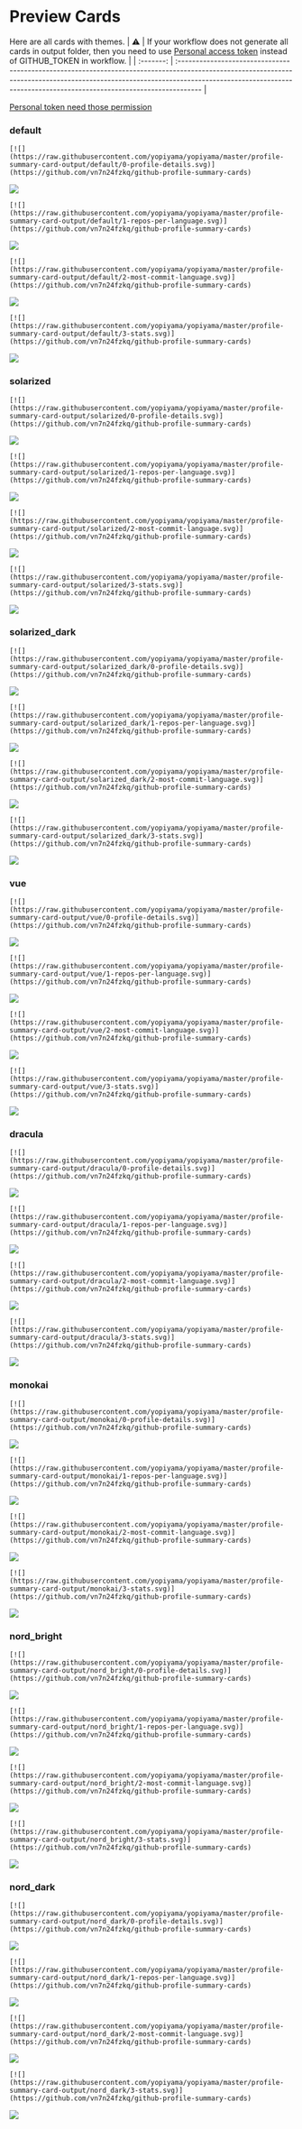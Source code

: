 
# Preview Cards

Here are all cards with themes.
| :warning: | If your workflow does not generate all cards in output folder, then you need to use [Personal access token](https://docs.github.com/en/actions/configuring-and-managing-workflows/creating-and-storing-encrypted-secrets) instead of GITHUB_TOKEN in workflow. |
| :-------: | :------------------------------------------------------------------------------------------------------------------------------------------------------------------------------------------------------------------------------------------------ |

[Personal token need those permission](https://github.com/vn7n24fzkq/github-profile-summary-cards/wiki/Personal-access-token-permissions)


### default


```
[![](https://raw.githubusercontent.com/yopiyama/yopiyama/master/profile-summary-card-output/default/0-profile-details.svg)](https://github.com/vn7n24fzkq/github-profile-summary-cards)
```
![](https://raw.githubusercontent.com/yopiyama/yopiyama/master/profile-summary-card-output/default/0-profile-details.svg)


```
[![](https://raw.githubusercontent.com/yopiyama/yopiyama/master/profile-summary-card-output/default/1-repos-per-language.svg)](https://github.com/vn7n24fzkq/github-profile-summary-cards)
```
![](https://raw.githubusercontent.com/yopiyama/yopiyama/master/profile-summary-card-output/default/1-repos-per-language.svg)


```
[![](https://raw.githubusercontent.com/yopiyama/yopiyama/master/profile-summary-card-output/default/2-most-commit-language.svg)](https://github.com/vn7n24fzkq/github-profile-summary-cards)
```
![](https://raw.githubusercontent.com/yopiyama/yopiyama/master/profile-summary-card-output/default/2-most-commit-language.svg)


```
[![](https://raw.githubusercontent.com/yopiyama/yopiyama/master/profile-summary-card-output/default/3-stats.svg)](https://github.com/vn7n24fzkq/github-profile-summary-cards)
```
![](https://raw.githubusercontent.com/yopiyama/yopiyama/master/profile-summary-card-output/default/3-stats.svg)


### solarized


```
[![](https://raw.githubusercontent.com/yopiyama/yopiyama/master/profile-summary-card-output/solarized/0-profile-details.svg)](https://github.com/vn7n24fzkq/github-profile-summary-cards)
```
![](https://raw.githubusercontent.com/yopiyama/yopiyama/master/profile-summary-card-output/solarized/0-profile-details.svg)


```
[![](https://raw.githubusercontent.com/yopiyama/yopiyama/master/profile-summary-card-output/solarized/1-repos-per-language.svg)](https://github.com/vn7n24fzkq/github-profile-summary-cards)
```
![](https://raw.githubusercontent.com/yopiyama/yopiyama/master/profile-summary-card-output/solarized/1-repos-per-language.svg)


```
[![](https://raw.githubusercontent.com/yopiyama/yopiyama/master/profile-summary-card-output/solarized/2-most-commit-language.svg)](https://github.com/vn7n24fzkq/github-profile-summary-cards)
```
![](https://raw.githubusercontent.com/yopiyama/yopiyama/master/profile-summary-card-output/solarized/2-most-commit-language.svg)


```
[![](https://raw.githubusercontent.com/yopiyama/yopiyama/master/profile-summary-card-output/solarized/3-stats.svg)](https://github.com/vn7n24fzkq/github-profile-summary-cards)
```
![](https://raw.githubusercontent.com/yopiyama/yopiyama/master/profile-summary-card-output/solarized/3-stats.svg)


### solarized_dark


```
[![](https://raw.githubusercontent.com/yopiyama/yopiyama/master/profile-summary-card-output/solarized_dark/0-profile-details.svg)](https://github.com/vn7n24fzkq/github-profile-summary-cards)
```
![](https://raw.githubusercontent.com/yopiyama/yopiyama/master/profile-summary-card-output/solarized_dark/0-profile-details.svg)


```
[![](https://raw.githubusercontent.com/yopiyama/yopiyama/master/profile-summary-card-output/solarized_dark/1-repos-per-language.svg)](https://github.com/vn7n24fzkq/github-profile-summary-cards)
```
![](https://raw.githubusercontent.com/yopiyama/yopiyama/master/profile-summary-card-output/solarized_dark/1-repos-per-language.svg)


```
[![](https://raw.githubusercontent.com/yopiyama/yopiyama/master/profile-summary-card-output/solarized_dark/2-most-commit-language.svg)](https://github.com/vn7n24fzkq/github-profile-summary-cards)
```
![](https://raw.githubusercontent.com/yopiyama/yopiyama/master/profile-summary-card-output/solarized_dark/2-most-commit-language.svg)


```
[![](https://raw.githubusercontent.com/yopiyama/yopiyama/master/profile-summary-card-output/solarized_dark/3-stats.svg)](https://github.com/vn7n24fzkq/github-profile-summary-cards)
```
![](https://raw.githubusercontent.com/yopiyama/yopiyama/master/profile-summary-card-output/solarized_dark/3-stats.svg)


### vue


```
[![](https://raw.githubusercontent.com/yopiyama/yopiyama/master/profile-summary-card-output/vue/0-profile-details.svg)](https://github.com/vn7n24fzkq/github-profile-summary-cards)
```
![](https://raw.githubusercontent.com/yopiyama/yopiyama/master/profile-summary-card-output/vue/0-profile-details.svg)


```
[![](https://raw.githubusercontent.com/yopiyama/yopiyama/master/profile-summary-card-output/vue/1-repos-per-language.svg)](https://github.com/vn7n24fzkq/github-profile-summary-cards)
```
![](https://raw.githubusercontent.com/yopiyama/yopiyama/master/profile-summary-card-output/vue/1-repos-per-language.svg)


```
[![](https://raw.githubusercontent.com/yopiyama/yopiyama/master/profile-summary-card-output/vue/2-most-commit-language.svg)](https://github.com/vn7n24fzkq/github-profile-summary-cards)
```
![](https://raw.githubusercontent.com/yopiyama/yopiyama/master/profile-summary-card-output/vue/2-most-commit-language.svg)


```
[![](https://raw.githubusercontent.com/yopiyama/yopiyama/master/profile-summary-card-output/vue/3-stats.svg)](https://github.com/vn7n24fzkq/github-profile-summary-cards)
```
![](https://raw.githubusercontent.com/yopiyama/yopiyama/master/profile-summary-card-output/vue/3-stats.svg)


### dracula


```
[![](https://raw.githubusercontent.com/yopiyama/yopiyama/master/profile-summary-card-output/dracula/0-profile-details.svg)](https://github.com/vn7n24fzkq/github-profile-summary-cards)
```
![](https://raw.githubusercontent.com/yopiyama/yopiyama/master/profile-summary-card-output/dracula/0-profile-details.svg)


```
[![](https://raw.githubusercontent.com/yopiyama/yopiyama/master/profile-summary-card-output/dracula/1-repos-per-language.svg)](https://github.com/vn7n24fzkq/github-profile-summary-cards)
```
![](https://raw.githubusercontent.com/yopiyama/yopiyama/master/profile-summary-card-output/dracula/1-repos-per-language.svg)


```
[![](https://raw.githubusercontent.com/yopiyama/yopiyama/master/profile-summary-card-output/dracula/2-most-commit-language.svg)](https://github.com/vn7n24fzkq/github-profile-summary-cards)
```
![](https://raw.githubusercontent.com/yopiyama/yopiyama/master/profile-summary-card-output/dracula/2-most-commit-language.svg)


```
[![](https://raw.githubusercontent.com/yopiyama/yopiyama/master/profile-summary-card-output/dracula/3-stats.svg)](https://github.com/vn7n24fzkq/github-profile-summary-cards)
```
![](https://raw.githubusercontent.com/yopiyama/yopiyama/master/profile-summary-card-output/dracula/3-stats.svg)


### monokai


```
[![](https://raw.githubusercontent.com/yopiyama/yopiyama/master/profile-summary-card-output/monokai/0-profile-details.svg)](https://github.com/vn7n24fzkq/github-profile-summary-cards)
```
![](https://raw.githubusercontent.com/yopiyama/yopiyama/master/profile-summary-card-output/monokai/0-profile-details.svg)


```
[![](https://raw.githubusercontent.com/yopiyama/yopiyama/master/profile-summary-card-output/monokai/1-repos-per-language.svg)](https://github.com/vn7n24fzkq/github-profile-summary-cards)
```
![](https://raw.githubusercontent.com/yopiyama/yopiyama/master/profile-summary-card-output/monokai/1-repos-per-language.svg)


```
[![](https://raw.githubusercontent.com/yopiyama/yopiyama/master/profile-summary-card-output/monokai/2-most-commit-language.svg)](https://github.com/vn7n24fzkq/github-profile-summary-cards)
```
![](https://raw.githubusercontent.com/yopiyama/yopiyama/master/profile-summary-card-output/monokai/2-most-commit-language.svg)


```
[![](https://raw.githubusercontent.com/yopiyama/yopiyama/master/profile-summary-card-output/monokai/3-stats.svg)](https://github.com/vn7n24fzkq/github-profile-summary-cards)
```
![](https://raw.githubusercontent.com/yopiyama/yopiyama/master/profile-summary-card-output/monokai/3-stats.svg)


### nord_bright


```
[![](https://raw.githubusercontent.com/yopiyama/yopiyama/master/profile-summary-card-output/nord_bright/0-profile-details.svg)](https://github.com/vn7n24fzkq/github-profile-summary-cards)
```
![](https://raw.githubusercontent.com/yopiyama/yopiyama/master/profile-summary-card-output/nord_bright/0-profile-details.svg)


```
[![](https://raw.githubusercontent.com/yopiyama/yopiyama/master/profile-summary-card-output/nord_bright/1-repos-per-language.svg)](https://github.com/vn7n24fzkq/github-profile-summary-cards)
```
![](https://raw.githubusercontent.com/yopiyama/yopiyama/master/profile-summary-card-output/nord_bright/1-repos-per-language.svg)


```
[![](https://raw.githubusercontent.com/yopiyama/yopiyama/master/profile-summary-card-output/nord_bright/2-most-commit-language.svg)](https://github.com/vn7n24fzkq/github-profile-summary-cards)
```
![](https://raw.githubusercontent.com/yopiyama/yopiyama/master/profile-summary-card-output/nord_bright/2-most-commit-language.svg)


```
[![](https://raw.githubusercontent.com/yopiyama/yopiyama/master/profile-summary-card-output/nord_bright/3-stats.svg)](https://github.com/vn7n24fzkq/github-profile-summary-cards)
```
![](https://raw.githubusercontent.com/yopiyama/yopiyama/master/profile-summary-card-output/nord_bright/3-stats.svg)


### nord_dark


```
[![](https://raw.githubusercontent.com/yopiyama/yopiyama/master/profile-summary-card-output/nord_dark/0-profile-details.svg)](https://github.com/vn7n24fzkq/github-profile-summary-cards)
```
![](https://raw.githubusercontent.com/yopiyama/yopiyama/master/profile-summary-card-output/nord_dark/0-profile-details.svg)


```
[![](https://raw.githubusercontent.com/yopiyama/yopiyama/master/profile-summary-card-output/nord_dark/1-repos-per-language.svg)](https://github.com/vn7n24fzkq/github-profile-summary-cards)
```
![](https://raw.githubusercontent.com/yopiyama/yopiyama/master/profile-summary-card-output/nord_dark/1-repos-per-language.svg)


```
[![](https://raw.githubusercontent.com/yopiyama/yopiyama/master/profile-summary-card-output/nord_dark/2-most-commit-language.svg)](https://github.com/vn7n24fzkq/github-profile-summary-cards)
```
![](https://raw.githubusercontent.com/yopiyama/yopiyama/master/profile-summary-card-output/nord_dark/2-most-commit-language.svg)


```
[![](https://raw.githubusercontent.com/yopiyama/yopiyama/master/profile-summary-card-output/nord_dark/3-stats.svg)](https://github.com/vn7n24fzkq/github-profile-summary-cards)
```
![](https://raw.githubusercontent.com/yopiyama/yopiyama/master/profile-summary-card-output/nord_dark/3-stats.svg)

